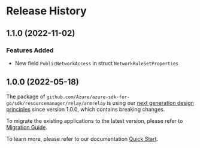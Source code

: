 # Release History

## 1.1.0 (2022-11-02)
### Features Added

- New field `PublicNetworkAccess` in struct `NetworkRuleSetProperties`


## 1.0.0 (2022-05-18)

The package of `github.com/Azure/azure-sdk-for-go/sdk/resourcemanager/relay/armrelay` is using our [next generation design principles](https://azure.github.io/azure-sdk/general_introduction.html) since version 1.0.0, which contains breaking changes.

To migrate the existing applications to the latest version, please refer to [Migration Guide](https://aka.ms/azsdk/go/mgmt/migration).

To learn more, please refer to our documentation [Quick Start](https://aka.ms/azsdk/go/mgmt).